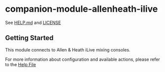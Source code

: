 # companion-module-allenheath-ilive

See [HELP.md](./companion/HELP.md) and [LICENSE](./LICENSE)

## Getting Started

This module connects to Allen & Heath iLive mixing consoles.

For more information about configuration and available actions, please refer to the [Help File](./companion/HELP.md)
